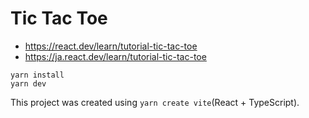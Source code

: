 # Tic Tac Toe

- https://react.dev/learn/tutorial-tic-tac-toe
- https://ja.react.dev/learn/tutorial-tic-tac-toe

```
yarn install
yarn dev
```

This project was created using `yarn create vite`(React + TypeScript).

